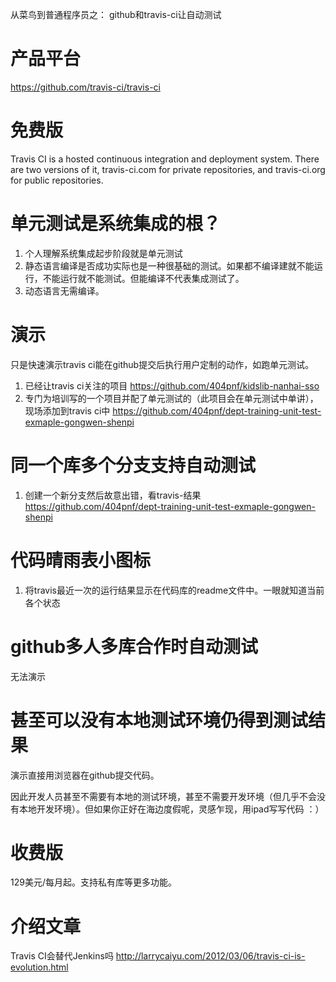 
从菜鸟到普通程序员之： github和travis-ci让自动测试


# 产品平台
<https://github.com/travis-ci/travis-ci>

# 免费版
Travis CI is a hosted continuous integration and deployment system. There are two versions of it, travis-ci.com for private repositories, and travis-ci.org for public repositories.

# 单元测试是系统集成的根？

1. 个人理解系统集成起步阶段就是单元测试
2. 静态语言编译是否成功实际也是一种很基础的测试。如果都不编译建就不能运行，不能运行就不能测试。但能编译不代表集成测试了。
3. 动态语言无需编译。

# 演示
只是快速演示travis ci能在github提交后执行用户定制的动作，如跑单元测试。

1. 已经让travis ci关注的项目
https://github.com/404pnf/kidslib-nanhai-sso
2. 专门为培训写的一个项目并配了单元测试的（此项目会在单元测试中单讲），现场添加到travis ci中
https://github.com/404pnf/dept-training-unit-test-exmaple-gongwen-shenpi

# 同一个库多个分支支持自动测试
1. 创建一个新分支然后故意出错，看travis-结果
https://github.com/404pnf/dept-training-unit-test-exmaple-gongwen-shenpi

# 代码晴雨表小图标
1. 将travis最近一次的运行结果显示在代码库的readme文件中。一眼就知道当前各个状态

# github多人多库合作时自动测试
无法演示

# 甚至可以没有本地测试环境仍得到测试结果
演示直接用浏览器在github提交代码。

因此开发人员甚至不需要有本地的测试环境，甚至不需要开发环境（但几乎不会没有本地开发环境）。但如果你正好在海边度假呢，灵感乍现，用ipad写写代码 ：）

# 收费版
129美元/每月起。支持私有库等更多功能。

# 介绍文章
Travis CI会替代Jenkins吗
<http://larrycaiyu.com/2012/03/06/travis-ci-is-evolution.html>
